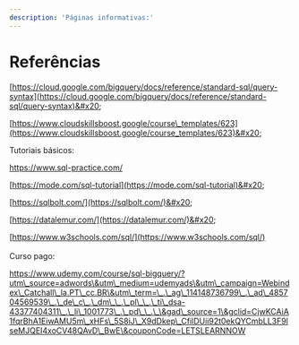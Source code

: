 ```yaml
---
description: 'Páginas informativas:'
---
```


# Referências

[https://cloud.google.com/bigquery/docs/reference/standard-sql/query-syntax](https://cloud.google.com/bigquery/docs/reference/standard-sql/query-syntax)&#x20;

[https://www.cloudskillsboost.google/course\_templates/623](https://www.cloudskillsboost.google/course_templates/623)&#x20;

Tutoriais básicos:

[https://www.sql-practice.com/ ](https://www.sql-practice.com/)

[https://mode.com/sql-tutorial](https://mode.com/sql-tutorial)&#x20;

[https://sqlbolt.com/](https://sqlbolt.com/)&#x20;

[https://datalemur.com/](https://datalemur.com/)&#x20;

[https://www.w3schools.com/sql/](https://www.w3schools.com/sql/) \
\
Curso pago:

[https://www.udemy.com/course/sql-bigquery/?utm\_source=adwords\&utm\_medium=udemyads\&utm\_campaign=Webindex\_Catchall\_la.PT\_cc.BR\&utm\_term=\_.\_ag\_114148736799\_.\_ad\_485704569539\_.\_de\_c\_.\_dm\_\_.\_pl\_\_.\_ti\_dsa-43377404311\_.\_li\_1001773\_.\_pd\_\_.\_\&gad\_source=1\&gclid=CjwKCAiA1fqrBhA1EiwAMU5m\_xHFs\_5S8iJ\_X9dDkep\_CfilDUii92t0ekQYCmbLL3F9lseMJQEI4xoCV48QAvD\_BwE\&couponCode=LETSLEARNNOW ](https://www.udemy.com/course/sql-bigquery/?utm_source=adwords\&utm_medium=udemyads\&utm_campaign=Webindex_Catchall_la.PT_cc.BR\&utm_term=_._ag_114148736799_._ad_485704569539_._de_c_._dm__._pl__._ti_dsa-43377404311_._li_1001773_._pd__._\&gad_source=1\&gclid=CjwKCAiA1fqrBhA1EiwAMU5m_xHFs_5S8iJ_X9dDkep_CfilDUii92t0ekQYCmbLL3F9lseMJQEI4xoCV48QAvD_BwE\&couponCode=LETSLEARNNOW)

